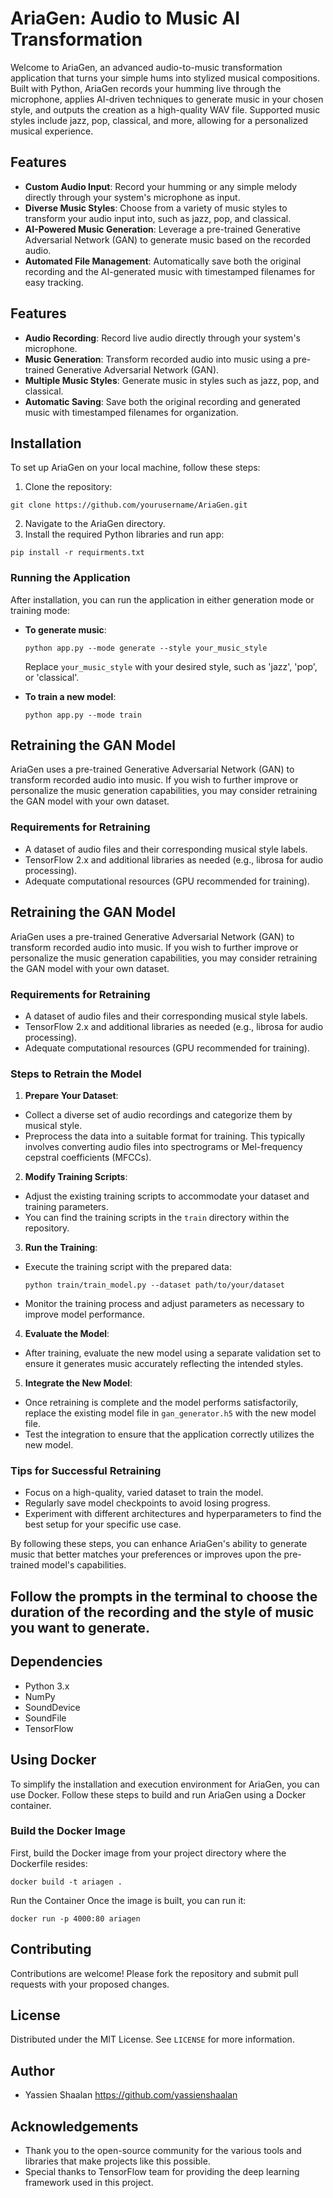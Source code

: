 # AriaGen: Audio to Music AI Transformation

Welcome to AriaGen, an advanced audio-to-music transformation application that turns your simple hums into stylized musical compositions. Built with Python, AriaGen records your humming live through the microphone, applies AI-driven techniques to generate music in your chosen style, and outputs the creation as a high-quality WAV file. Supported music styles include jazz, pop, classical, and more, allowing for a personalized musical experience.

## Features

- **Custom Audio Input**: Record your humming or any simple melody directly through your system's microphone as input.
- **Diverse Music Styles**: Choose from a variety of music styles to transform your audio input into, such as jazz, pop, and classical.
- **AI-Powered Music Generation**: Leverage a pre-trained Generative Adversarial Network (GAN) to generate music based on the recorded audio.
- **Automated File Management**: Automatically save both the original recording and the AI-generated music with timestamped filenames for easy tracking.

## Features

- **Audio Recording**: Record live audio directly through your system's microphone.
- **Music Generation**: Transform recorded audio into music using a pre-trained Generative Adversarial Network (GAN).
- **Multiple Music Styles**: Generate music in styles such as jazz, pop, and classical.
- **Automatic Saving**: Save both the original recording and generated music with timestamped filenames for organization.

## Installation

To set up AriaGen on your local machine, follow these steps:

1. Clone the repository:
```
git clone https://github.com/yourusername/AriaGen.git
```
2. Navigate to the AriaGen directory.
3. Install the required Python libraries and run app:
```
pip install -r requirments.txt
```
### Running the Application

After installation, you can run the application in either generation mode or training mode:

- **To generate music**:
  ```
  python app.py --mode generate --style your_music_style
  ```
  Replace `your_music_style` with your desired style, such as 'jazz', 'pop', or 'classical'.

- **To train a new model**:
  ```
  python app.py --mode train
  ```
## Retraining the GAN Model

AriaGen uses a pre-trained Generative Adversarial Network (GAN) to transform recorded audio into music. If you wish to further improve or personalize the music generation capabilities, you may consider retraining the GAN model with your own dataset.

### Requirements for Retraining

- A dataset of audio files and their corresponding musical style labels.
- TensorFlow 2.x and additional libraries as needed (e.g., librosa for audio processing).
- Adequate computational resources (GPU recommended for training).

## Retraining the GAN Model

AriaGen uses a pre-trained Generative Adversarial Network (GAN) to transform recorded audio into music. If you wish to further improve or personalize the music generation capabilities, you may consider retraining the GAN model with your own dataset.

### Requirements for Retraining

- A dataset of audio files and their corresponding musical style labels.
- TensorFlow 2.x and additional libraries as needed (e.g., librosa for audio processing).
- Adequate computational resources (GPU recommended for training).

### Steps to Retrain the Model

1. **Prepare Your Dataset**:
 - Collect a diverse set of audio recordings and categorize them by musical style.
 - Preprocess the data into a suitable format for training. This typically involves converting audio files into spectrograms or Mel-frequency cepstral coefficients (MFCCs).

2. **Modify Training Scripts**:
 - Adjust the existing training scripts to accommodate your dataset and training parameters.
 - You can find the training scripts in the `train` directory within the repository.

3. **Run the Training**:
 - Execute the training script with the prepared data:
   ```
   python train/train_model.py --dataset path/to/your/dataset
   ```
 - Monitor the training process and adjust parameters as necessary to improve model performance.

4. **Evaluate the Model**:
 - After training, evaluate the new model using a separate validation set to ensure it generates music accurately reflecting the intended styles.

5. **Integrate the New Model**:
 - Once retraining is complete and the model performs satisfactorily, replace the existing model file in `gan_generator.h5` with the new model file.
 - Test the integration to ensure that the application correctly utilizes the new model.

### Tips for Successful Retraining

- Focus on a high-quality, varied dataset to train the model.
- Regularly save model checkpoints to avoid losing progress.
- Experiment with different architectures and hyperparameters to find the best setup for your specific use case.

By following these steps, you can enhance AriaGen's ability to generate music that better matches your preferences or improves upon the pre-trained model's capabilities.


## Follow the prompts in the terminal to choose the duration of the recording and the style of music you want to generate.

## Dependencies

- Python 3.x
- NumPy
- SoundDevice
- SoundFile
- TensorFlow

## Using Docker

To simplify the installation and execution environment for AriaGen, you can use Docker. Follow these steps to build and run AriaGen using a Docker container.

### Build the Docker Image

First, build the Docker image from your project directory where the Dockerfile resides:

```
docker build -t ariagen .
```
Run the Container
Once the image is built, you can run it:
```
docker run -p 4000:80 ariagen
```


## Contributing

Contributions are welcome! Please fork the repository and submit pull requests with your proposed changes.

## License

Distributed under the MIT License. See `LICENSE` for more information.

## Author

- Yassien Shaalan https://github.com/yassienshaalan

## Acknowledgements

- Thank you to the open-source community for the various tools and libraries that make projects like this possible.
- Special thanks to TensorFlow team for providing the deep learning framework used in this project.

